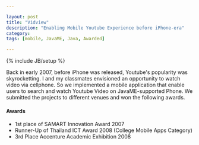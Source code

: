 ```yaml
---

layout: post
title: "Vidview"
description: "Enabling Mobile Youtube Experience before iPhone-era"
category: 
tags: [mobile, JavaME, Java, Awarded]

---
```

{% include JB/setup %}

Back in early 2007, before iPhone was released, Youtube's popularity was skyrocketting.  I and my classmates envisioned an opportunity to watch video via cellphone. So we implemented a  mobile application that enable users to search and watch Youtube Video on JavaME-supported Phone.  We submitted the projects to different venues and won the following awards.

#### Awards
* 1st place of SAMART Innovation Award 2007
* Runner-Up of Thailand ICT Award 2008 (College Mobile Apps Category)
* 3rd Place Accenture Academic Exhibition 2008